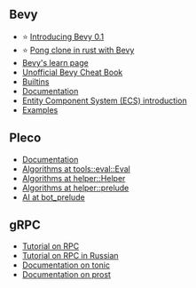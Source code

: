 
## Bevy

- :star: [Introducing Bevy 0.1](https://bevyengine.org/news/introducing-bevy/)
- :star: [Pong clone in rust with Bevy](https://www.youtube.com/playlist?list=PLOc_rMRI1KqnsZhPt1dhjRqi9PZYnyjCB)
- [Bevy's learn page](https://bevyengine.org/learn/)
- [Unofficial Bevy Cheat Book](https://bevy-cheatbook.github.io/)
- [Builtins](https://bevy-cheatbook.github.io/builtins.html)
- [Documentation](https://docs.rs/bevy/latest/bevy/index.html)
- [Entity Component System (ECS) introduction](https://www.youtube.com/watch?v=s6TMa33niJo)
- [Examples](https://bevyengine.org/examples/)

## Pleco

- [Documentation](https://docs.rs/pleco/0.5.0/pleco/)
- [Algorithms at tools::eval::Eval](https://github.com/sfleischman105/Pleco/blob/master/pleco/src/tools/eval.rs#L57)
- [Algorithms at helper::Helper](https://github.com/sfleischman105/Pleco/blob/master/pleco/src/helper/mod.rs#L29)
- [Algorithms at helper::prelude](https://docs.rs/pleco/0.5.0/pleco/helper/prelude/index.html)
- [AI at bot_prelude](https://docs.rs/pleco/0.5.0/pleco/bot_prelude/index.html)

## gRPC

- [Tutorial on RPC](https://medium.com/geekculture/quick-start-to-grpc-using-rust-c655785fc6f4)
- [Tutorial on RPC in Russian](https://habr.com/ru/post/557600/)
- [Documentation on tonic](https://docs.rs/tonic/0.6.2/tonic/)
- [Documentation on prost](https://docs.rs/prost/0.9.0/prost/)
